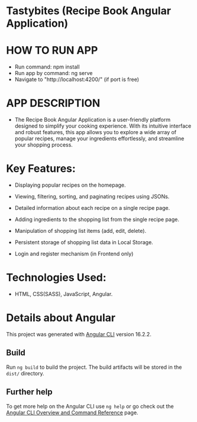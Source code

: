 # Tastybites (Recipe Book Angular Application)

# HOW TO RUN APP
- Run command: npm install
- Run app by command: ng serve
- Navigate to "http://localhost:4200/" (if port is free)

# APP DESCRIPTION
- The Recipe Book Angular Application is a user-friendly platform designed to simplify your cooking experience. With its intuitive interface and robust features, this app allows you to explore a wide array of popular recipes, manage your ingredients effortlessly, and streamline your shopping process.

# Key Features:
- Displaying popular recipes on the homepage.
  
- Viewing, filtering, sorting, and paginating recipes using JSONs.
  
- Detailed information about each recipe on a single recipe page.

- Adding ingredients to the shopping list from the single recipe page.

- Manipulation of shopping list items (add, edit, delete).

- Persistent storage of shopping list data in Local Storage.

- Login and register mechanism (in Frontend only)
  
# Technologies Used:
- HTML, CSS(SASS), JavaScript, Angular.

# Details about Angular

This project was generated with [Angular CLI](https://github.com/angular/angular-cli) version 16.2.2.

## Build

Run `ng build` to build the project. The build artifacts will be stored in the `dist/` directory.

## Further help

To get more help on the Angular CLI use `ng help` or go check out the [Angular CLI Overview and Command Reference](https://angular.io/cli) page.
